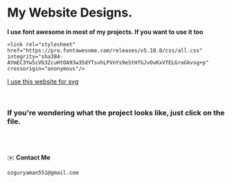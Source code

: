# My Website Designs.

**I use font awesome in most of my projects. If you want to use it too**

`<link rel="stylesheet" href="https://pro.fontawesome.com/releases/v5.10.0/css/all.css" integrity="sha384-AYmEC3Yw5cVb3ZcuHtOA93w35dYTsvhLPVnYs9eStHfGJvOvKxVfELGroGkvsg+p" crossorigin="anonymous"/>
`

[I use this website for svg](https://undraw.co/illustrations)

<br>

### If you're wondering what the project looks like, just click on the file.

<br><br>

✉️ **Contact Me**

`ozguryaman551@gmail.com`
